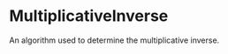 MultiplicativeInverse
=====================

An algorithm used to determine the multiplicative inverse.
